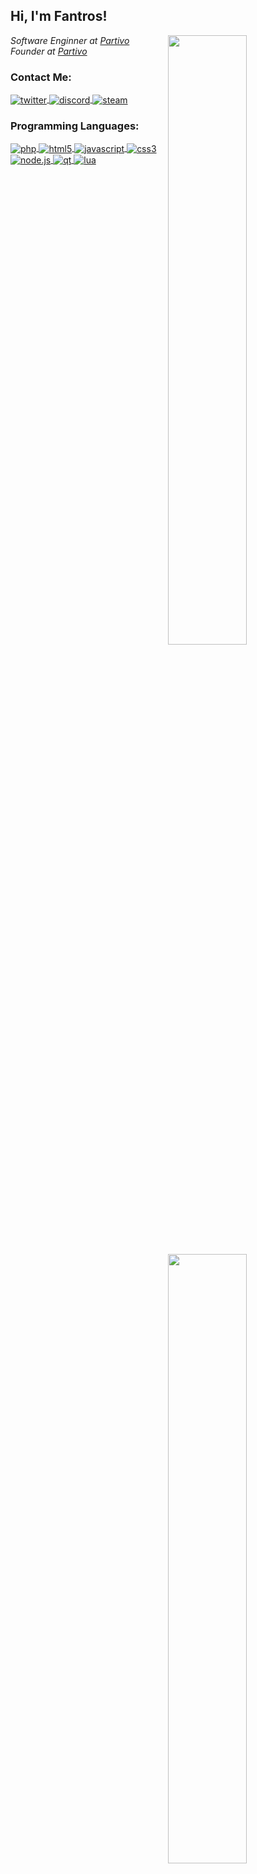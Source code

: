 <h2>Hi, I'm Fantros!</h2>

<img width="50%" align="right" src="https://github-readme-stats.vercel.app/api?username=fantros&count_private=true&show_icons=true&theme=dark&hide_border=true&include_all_commits=true">

<img width="50%" align="right" src="https://spotify-github-profile.vercel.app/api/view?uid=31us4ohbcaotjvvfxk5szygl4tle&cover_image=false&theme=default">
<p><em>Software Enginner at <a href="https://partivo.net/">Partivo</a></br>Founder at <a href="https://partivo.net/">Partivo</a></em></p>

<h3>Contact Me:</h3>

<a href="https://twitter.com/fastspiddy" target="_blank">
  <img align="center" alt="twitter" src="https://img.shields.io/badge/-Twitter-1DA1F2?style=flat-square&logo=twitter&logoColor=white">
</a>
<a href="https://discord.gg/9Wj49UbZjZ" target="_blank">
  <img align="center" alt="discord" src="https://img.shields.io/badge/-Discord-7289DA?style=flat-square&logo=discord&logoColor=white">
</a>
<a href="https://steamcommunity.com/id/fantros" target="_blank">
  <img align="center" alt="steam" src="https://img.shields.io/badge/-Steam-171a21?style=flat-square&logo=steam&logoColor=white">
</a>

<h3>Programming Languages:</h3>

<a href="https://wikipedia.org/wiki/PHP" target="_blank">
  <img alt="php" align="center" src="https://img.shields.io/badge/-PHP-8892BF?style=flat-square&logo=php&logoColor=white">
</a>
<a href="https://wikipedia.org/wiki/HTML5" target="_blank">
  <img alt="html5" align="center" src="https://img.shields.io/badge/-HTML5-E34F26?style=flat-square&logo=html5&logoColor=white">
</a>
<a href="https://wikipedia.org/wiki/JavaScript" target="_blank">
  <img alt="javascript" align="center" src="https://img.shields.io/badge/-Javascript-edb200?style=flat-square&logo=javascript&logoColor=white">
</a>
<a href="https://wikipedia.org/wiki/CSS3" target="_blank">
  <img alt="css3" align="center" src="https://img.shields.io/badge/-CSS3-2A93CA?style=flat-square&logo=css3&logoColor=white">
</a>
<a href="https://wikipedia.org/wiki/Node.js" target="_blank">
  <img alt="node.js" align="center" src="https://img.shields.io/badge/-Node.Js-43853d?style=flat-square&logo=node.js&logoColor=white">
</a>
<a href="https://wikipedia.org/wiki/Qt_(software)" target="_blank">
  <img alt="qt" align="center" src="https://img.shields.io/badge/-QT-3FC74F?style=flat-square&logo=qt&logoColor=white">
</a>
<a href="https://wikipedia.org/wiki/Lua_(programming_language)" target="_blank">
  <img alt="lua" align="center" src="https://img.shields.io/badge/-Lua-000080?style=flat-square&logo=lua&logoColor=white">
</a>
